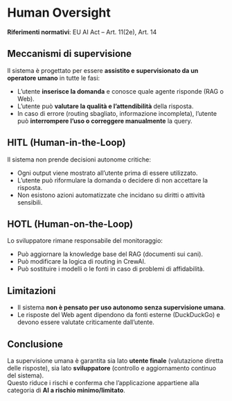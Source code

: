 # Human Oversight

**Riferimenti normativi**: EU AI Act – Art. 11(2e), Art. 14

## Meccanismi di supervisione
Il sistema è progettato per essere **assistito e supervisionato da un operatore umano** in tutte le fasi:
- L’utente **inserisce la domanda** e conosce quale agente risponde (RAG o Web).  
- L’utente può **valutare la qualità e l’attendibilità** della risposta.  
- In caso di errore (routing sbagliato, informazione incompleta), l’utente può **interrompere l’uso o correggere manualmente** la query.  

## HITL (Human-in-the-Loop)
Il sistema non prende decisioni autonome critiche:  
- Ogni output viene mostrato all’utente prima di essere utilizzato.  
- L’utente può riformulare la domanda o decidere di non accettare la risposta.  
- Non esistono azioni automatizzate che incidano su diritti o attività sensibili.  

## HOTL (Human-on-the-Loop)
Lo sviluppatore rimane responsabile del monitoraggio:  
- Può aggiornare la knowledge base del RAG (documenti sui cani).  
- Può modificare la logica di routing in CrewAI.  
- Può sostituire i modelli o le fonti in caso di problemi di affidabilità.  

## Limitazioni
- Il sistema **non è pensato per uso autonomo senza supervisione umana**.  
- Le risposte del Web agent dipendono da fonti esterne (DuckDuckGo) e devono essere valutate criticamente dall’utente.  

## Conclusione
La supervisione umana è garantita sia lato **utente finale** (valutazione diretta delle risposte), sia lato **sviluppatore** (controllo e aggiornamento continuo del sistema).  
Questo riduce i rischi e conferma che l’applicazione appartiene alla categoria di **AI a rischio minimo/limitato**.

